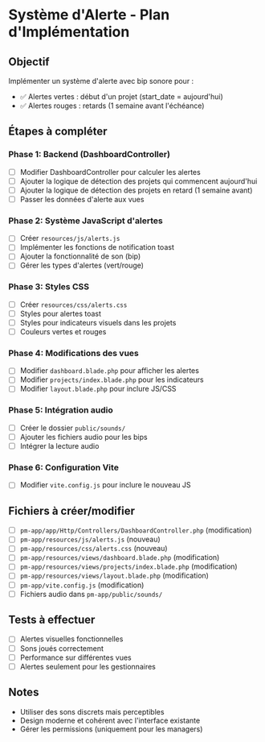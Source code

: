 # Système d'Alerte - Plan d'Implémentation

## Objectif
Implémenter un système d'alerte avec bip sonore pour :
- ✅ Alertes vertes : début d'un projet (start_date = aujourd'hui)
- ✅ Alertes rouges : retards (1 semaine avant l'échéance)

## Étapes à compléter

### Phase 1: Backend (DashboardController)
- [ ] Modifier DashboardController pour calculer les alertes
- [ ] Ajouter la logique de détection des projets qui commencent aujourd'hui
- [ ] Ajouter la logique de détection des projets en retard (1 semaine avant)
- [ ] Passer les données d'alerte aux vues

### Phase 2: Système JavaScript d'alertes
- [ ] Créer `resources/js/alerts.js`
- [ ] Implémenter les fonctions de notification toast
- [ ] Ajouter la fonctionnalité de son (bip)
- [ ] Gérer les types d'alertes (vert/rouge)

### Phase 3: Styles CSS
- [ ] Créer `resources/css/alerts.css`
- [ ] Styles pour alertes toast
- [ ] Styles pour indicateurs visuels dans les projets
- [ ] Couleurs vertes et rouges

### Phase 4: Modifications des vues
- [ ] Modifier `dashboard.blade.php` pour afficher les alertes
- [ ] Modifier `projects/index.blade.php` pour les indicateurs
- [ ] Modifier `layout.blade.php` pour inclure JS/CSS

### Phase 5: Intégration audio
- [ ] Créer le dossier `public/sounds/`
- [ ] Ajouter les fichiers audio pour les bips
- [ ] Intégrer la lecture audio

### Phase 6: Configuration Vite
- [ ] Modifier `vite.config.js` pour inclure le nouveau JS

## Fichiers à créer/modifier
- [ ] `pm-app/app/Http/Controllers/DashboardController.php` (modification)
- [ ] `pm-app/resources/js/alerts.js` (nouveau)
- [ ] `pm-app/resources/css/alerts.css` (nouveau)
- [ ] `pm-app/resources/views/dashboard.blade.php` (modification)
- [ ] `pm-app/resources/views/projects/index.blade.php` (modification)
- [ ] `pm-app/resources/views/layout.blade.php` (modification)
- [ ] `pm-app/vite.config.js` (modification)
- [ ] Fichiers audio dans `pm-app/public/sounds/`

## Tests à effectuer
- [ ] Alertes visuelles fonctionnelles
- [ ] Sons joués correctement
- [ ] Performance sur différentes vues
- [ ] Alertes seulement pour les gestionnaires

## Notes
- Utiliser des sons discrets mais perceptibles
- Design moderne et cohérent avec l'interface existante
- Gérer les permissions (uniquement pour les managers)
